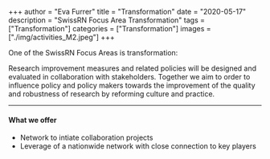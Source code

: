 +++
author = "Eva Furrer"
title = "Transformation"
date = "2020-05-17"
description = "SwissRN Focus Area Transformation"
tags = ["Transformation"]
categories = ["Transformation"]
images  = ["./img/activities_M2.jpeg"]
+++

One of the SwissRN Focus Areas is transformation:

Research improvement measures and related policies will be designed and evaluated in collaboration with stakeholders. Together we aim to order to influence policy and policy makers towards the improvement of the quality and robustness of research by reforming culture and practice.

---

#### What we offer

* Network to intiate collaboration projects
* Leverage of a nationwide network with close connection to key players
